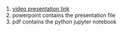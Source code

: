 1. [video presentation link](https://drive.google.com/file/d/1XRCbhBVFUH_ozUVb_73Q1YjysuvIB4rE/view?usp=drive_link)
2. powerpoint contains the presentation file
3. pdf contains the python jupyter notebook
